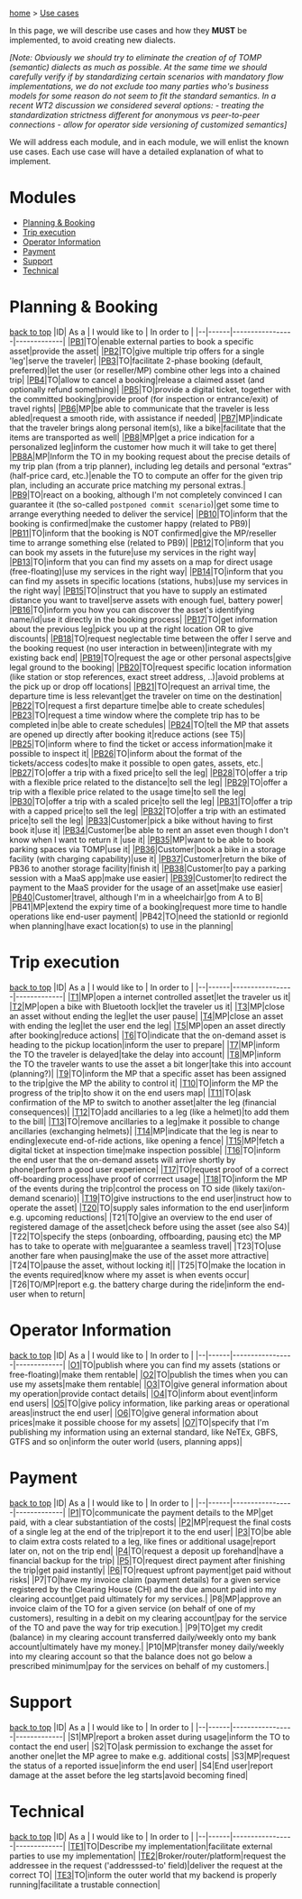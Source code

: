 [home](https://github.com/TOMP-WG/TOMP-API/wiki/) > [Use cases](Use-cases.md)  

In this page, we will describe use cases and how they **MUST** be implemented, to avoid creating new dialects.

_[Note: Obviously we should try to eliminate the creation of of TOMP (semantic) dialects as much as possible. At the same time we should carefully verify if by standardizing certain scenarios with mandatory flow implementations, we do not exclude too many parties who's business models for some reason do not seem to fit the standard semantics. In a recent WT2 discussion we considered several options:_
_- treating the standardization strictness different for anonymous vs peer-to-peer connections_
_- allow for operator side versioning of customized semantics]_

We will address each module, and in each module, we will enlist the known use cases. Each use case will have a detailed explanation of what to implement.

# Modules
* [Planning & Booking](#Planning--Booking)
* [Trip execution](#trip-execution)
* [Operator Information](#operator-information)
* [Payment](#payment)
* [Support](#support)
* [Technical](#Technical)

# Planning & Booking  
[back to top](#modules)
|ID| As a | I would like to | In order to |
|--|------|-----------------|-------------|
|[PB1](https://github.com/TOMP-WG/TOMP-API/wiki/Use-cases-PB#pb1)|TO|enable external parties to book a specific asset|provide the asset|
|[PB2](https://github.com/TOMP-WG/TOMP-API/wiki/Use-cases-PB#pb2)|TO|give multiple trip offers for a single 'leg'|serve the traveler|
|[PB3](https://github.com/TOMP-WG/TOMP-API/wiki/Use-cases-PB#pb3)|TO|facilitate 2-phase booking (default, preferred)|let the user (or reseller/MP) combine other legs into a chained trip|
|[PB4](https://github.com/TOMP-WG/TOMP-API/wiki/Use-cases-PB#pb4)|TO|allow to cancel a booking|release a claimed asset (and optionally refund something)|
|[PB5](https://github.com/TOMP-WG/TOMP-API/wiki/Use-cases-PB#pb5)|TO|provide a digital ticket, together with the committed booking|provide proof (for inspection or entrance/exit) of travel rights|
|[PB6](https://github.com/TOMP-WG/TOMP-API/wiki/Use-cases-PB#pb6)|MP|be able to communicate that the traveler is less abled|request a smooth ride, with assistance if needed|
|[PB7](https://github.com/TOMP-WG/TOMP-API/wiki/Use-cases-PB#pb7)|MP|indicate that the traveler brings along personal item(s), like a bike|facilitate that the items are transported as well|
|[PB8](https://github.com/TOMP-WG/TOMP-API/wiki/Use-cases-PB#pb8)|MP|get a price indication for a personalized leg|inform the customer how much it will take to get there|
|[PB8A](https://github.com/TOMP-WG/TOMP-API/wiki/Use-cases-PB#pb8a)|MP|Inform the TO in my booking request about the precise details of my trip plan (from a trip planner), including leg details and personal “extras” (half-price card, etc.)|enable the TO to compute an offer for the given trip plan, including an accurate price matching my personal extras.|
|[PB9](https://github.com/TOMP-WG/TOMP-API/wiki/Use-cases-PB#pb9)|TO|react on a booking, although I'm not completely convinced  I can guarantee it (the so-called `postponed commit scenario`)|get some time to arrange everything needed to deliver the service|
|[PB10](https://github.com/TOMP-WG/TOMP-API/wiki/Use-cases-PB#pb10)|TO|inform that the booking is confirmed|make the customer happy (related to PB9)|
|[PB11](https://github.com/TOMP-WG/TOMP-API/wiki/Use-cases-PB#pb11)|TO|inform that the booking is NOT confirmed|give the MP/reseller time to arrange something else (related to PB9)|
|[PB12](https://github.com/TOMP-WG/TOMP-API/wiki/Use-cases-PB#pb12)|TO|inform that you can book my assets in the future|use my services in the right way|
|[PB13](https://github.com/TOMP-WG/TOMP-API/wiki/Use-cases-PB#pb13)|TO|inform that you can find my assets on a map for direct usage (free-floating)|use my services in the right way|
|[PB14](https://github.com/TOMP-WG/TOMP-API/wiki/Use-cases-PB#pb14)|TO|inform that you can find my assets in specific locations (stations, hubs)|use my services in the right way|
|[PB15](https://github.com/TOMP-WG/TOMP-API/wiki/Use-cases-PB#pb15)|TO|instruct that you have to supply an estimated distance you want to travel|serve assets with enough fuel, battery power|
|[PB16](https://github.com/TOMP-WG/TOMP-API/wiki/Use-cases-PB#pb16)|TO|inform you how you can discover the asset's identifying name/id|use it directly in the booking process|
|[PB17](https://github.com/TOMP-WG/TOMP-API/wiki/Use-cases-PB#pb17)|TO|get information about the previous leg|pick you up at the right location OR to give discounts|
|[PB18](https://github.com/TOMP-WG/TOMP-API/wiki/Use-cases-PB#pb18)|TO|request neglectable time between the offer I serve and the booking request (no user interaction in between)|integrate with my existing back end|
|[PB19](https://github.com/TOMP-WG/TOMP-API/wiki/Use-cases-PB#pb19)|TO|request the age or other personal aspects|give legal ground to the booking|
|[PB20](https://github.com/TOMP-WG/TOMP-API/wiki/Use-cases-PB#pb20)|TO|request specific location information  (like station or stop references, exact street address, ..)|avoid problems at the pick up or drop off locations|
|[PB21](https://github.com/TOMP-WG/TOMP-API/wiki/Use-cases-PB#pb21)|TO|request an arrival time, the departure time is less relevant|get the traveler on time on the destination|
|[PB22](https://github.com/TOMP-WG/TOMP-API/wiki/Use-cases-PB#pb22)|TO|request a first departure time|be able to create schedules|
|[PB23](https://github.com/TOMP-WG/TOMP-API/wiki/Use-cases-PB#pb23)|TO|request a time window where the complete trip has to be completed in|be able to create schedules|
|[PB24](https://github.com/TOMP-WG/TOMP-API/wiki/Use-cases-PB#pb24)|TO|tell the MP that assets are opened up directly after booking it|reduce actions (see T5)|
|[PB25](https://github.com/TOMP-WG/TOMP-API/wiki/Use-cases-PB#pb25)|TO|inform where to find the ticket or access information|make it possible to inspect it| 
|[PB26](https://github.com/TOMP-WG/TOMP-API/wiki/Use-cases-PB#pb26)|TO|inform about the format of the tickets/access codes|to make it possible to open gates, assets, etc.|
|[PB27](https://github.com/TOMP-WG/TOMP-API/wiki/Use-cases-PB#pb27)|TO|offer a trip with a fixed price|to sell the leg|
|[PB28](https://github.com/TOMP-WG/TOMP-API/wiki/Use-cases-PB#pb28)|TO|offer a trip with a flexible price related to the distance|to sell the leg|
|[PB29](https://github.com/TOMP-WG/TOMP-API/wiki/Use-cases-PB#pb29)|TO|offer a trip with a flexible price related to the usage time|to sell the leg|
|[PB30](https://github.com/TOMP-WG/TOMP-API/wiki/Use-cases-PB#pb30)|TO|offer a trip with a scaled price|to sell the leg|
|[PB31](https://github.com/TOMP-WG/TOMP-API/wiki/Use-cases-PB#pb31)|TO|offer a trip with a capped price|to sell the leg|
|[PB32](https://github.com/TOMP-WG/TOMP-API/wiki/Use-cases-PB#pb32)|TO|offer a trip with an estimated price|to sell the leg|
|[PB33](https://github.com/TOMP-WG/TOMP-API/wiki/Use-cases-PB#pb33)|Customer|pick a bike without having to first book it|use it|
|[PB34](https://github.com/TOMP-WG/TOMP-API/wiki/Use-cases-PB#pb34)|Customer|be able to rent an asset even though I don't know when I want to return it |use it|
|[PB35](https://github.com/TOMP-WG/TOMP-API/wiki/Use-cases-PB#pb35)|MP|want to be able to book parking spaces via TOMP|use it|
|[PB36](https://github.com/TOMP-WG/TOMP-API/wiki/Use-cases-PB#pb36)|Customer|book a bike in a storage facility (with charging capability)|use it|
|[PB37](https://github.com/TOMP-WG/TOMP-API/wiki/Use-cases-PB#pb37)|Customer|return the bike of PB36 to another storage facility|finish it|
|[PB38](https://github.com/TOMP-WG/TOMP-API/wiki/Use-cases-PB#pb38)|Customer|to pay a parking session with a MaaS app|make use easier|
|[PB39](https://github.com/TOMP-WG/TOMP-API/wiki/Use-cases-PB#pb39)|Customer|to redirect the payment to the MaaS provider for the usage of an asset|make use easier|
|[PB40](https://github.com/TOMP-WG/TOMP-API/wiki/Use-cases-PB#pb40)|Customer|travel, although I'm in a wheelchair|go from A to B|
|PB41|MP|extend the expiry time of a booking|request more time to handle operations like end-user payment|
|PB42|TO|need the stationId or regionId when planning|have exact location(s) to use in the planning|

# Trip execution
[back to top](#modules)
|ID| As a | I would like to | In order to |
|--|------|-----------------|-------------|
|[T1](https://github.com/TOMP-WG/TOMP-API/wiki/Use-cases-T#t1)|MP|open a internet controlled asset|let the traveler us it|
|[T2](https://github.com/TOMP-WG/TOMP-API/wiki/Use-cases-T#t2)|MP|open a bike with Bluetooth lock|let the traveler us it|
|[T3](https://github.com/TOMP-WG/TOMP-API/wiki/Use-cases-T#t3)|MP|close an asset without ending the leg|let the user pause|
|[T4](https://github.com/TOMP-WG/TOMP-API/wiki/Use-cases-T#t4)|MP|close an asset with ending the leg|let the user end the leg|
|[T5](https://github.com/TOMP-WG/TOMP-API/wiki/Use-cases-T#t5)|MP|open an asset directly after booking|reduce actions|
|[T6](https://github.com/TOMP-WG/TOMP-API/wiki/Use-cases-T#t6)|TO|indicate that the on-demand asset is heading to the pickup location|inform the user to prepare|
|[T7](https://github.com/TOMP-WG/TOMP-API/wiki/Use-cases-T#t7)|MP|inform the TO the traveler is delayed|take the delay into account|
|[T8](https://github.com/TOMP-WG/TOMP-API/wiki/Use-cases-T#t8)|MP|inform the TO the traveler wants to use the asset a bit longer|take this into account (planning?)|
|[T9](https://github.com/TOMP-WG/TOMP-API/wiki/Use-cases-T#t9)|TO|inform the MP that a specific asset has been assigned to the trip|give the MP the ability to control it|
|[T10](https://github.com/TOMP-WG/TOMP-API/wiki/Use-cases-T#t10)|TO|inform the MP the progress of the trip|to show it on the end users map|
|[T11](https://github.com/TOMP-WG/TOMP-API/wiki/Use-cases-T#t11)|TO|ask confirmation of the MP to switch to another asset|alter the leg (financial consequences)|
|[T12](https://github.com/TOMP-WG/TOMP-API/wiki/Use-cases-T#t12)|TO|add ancillaries to a leg (like a helmet)|to add them to the bill|
|[T13](https://github.com/TOMP-WG/TOMP-API/wiki/Use-cases-T#t13)|TO|remove ancillaries to a leg|make it possible to change ancillaries (exchanging helmets)|
|[T14](https://github.com/TOMP-WG/TOMP-API/wiki/Use-cases-T#t14)|MP|indicate that the leg is near to ending|execute end-of-ride actions, like opening a fence|
|[T15](https://github.com/TOMP-WG/TOMP-API/wiki/Use-cases-T#t15)|MP|fetch a digital ticket at inspection time|make inspection possible|
|[T16](https://github.com/TOMP-WG/TOMP-API/wiki/Use-cases-T#t16)|TO|inform the end user that the on-demand assets will arrive shortly by phone|perform a good user experience|
|[T17](https://github.com/TOMP-WG/TOMP-API/wiki/Use-cases-T#t17)|TO|request proof of a correct off-boarding process|have proof of corrrect usage|
|[T18](https://github.com/TOMP-WG/TOMP-API/wiki/Use-cases-T#t18)|TO|inform the MP of the events during the trip|control the process on TO side (likely taxi/on-demand scenario)|
|[T19](https://github.com/TOMP-WG/TOMP-API/wiki/Use-cases-T#t19)|TO|give instructions to the end user|instruct how to operate the asset|
|[T20](https://github.com/TOMP-WG/TOMP-API/wiki/Use-cases-T#t19)|TO|supply sales information to the end user|inform e.g. upcoming reductions|
|T21|TO|give an overview to the end user of registered damage of the asset|check before using the asset (see also S4)|
|T22|TO|specify the steps (onboarding, offboarding, pausing etc) the MP has to take to operate with me|guarantee a seamless travel|
|T23|TO|use another fare when pausing|make the use of the asset more attractive|
|T24|TO|pause the asset, without locking it||
|T25|TO|make the location in the events required|know where my asset is when events occur|
|T26|TO/MP|report e.g. the battery charge during the ride|inform the end-user when to return|

# Operator Information  
[back to top](#modules)
|ID| As a | I would like to | In order to |
|--|------|-----------------|-------------|
|[O1](https://github.com/TOMP-WG/TOMP-API/wiki/Use-cases-O#o1)|TO|publish where you can find my assets (stations or free-floating)|make them rentable|
|[O2](https://github.com/TOMP-WG/TOMP-API/wiki/Use-cases-O#o2)|TO|publish the times when you can use my assets|make them rentable|
|[O3](https://github.com/TOMP-WG/TOMP-API/wiki/Use-cases-O#o3)|TO|give general information about my operation|provide contact details|
|[O4](https://github.com/TOMP-WG/TOMP-API/wiki/Use-cases-O#o4)|TO|inform about event|inform end users|
|[O5](https://github.com/TOMP-WG/TOMP-API/wiki/Use-cases-O#o5)|TO|give policy information, like parking areas or operational areas|instruct the end user|
|[O6](https://github.com/TOMP-WG/TOMP-API/wiki/Use-cases-O#o6)|TO|give general information about prices|make it possible choose for my assets|
|[O7](https://github.com/TOMP-WG/TOMP-API/wiki/Use-cases-O#o7)|TO|specify that I'm publishing my information using an external standard, like NeTEx, GBFS, GTFS and so on|inform the outer world (users, planning apps)|

# Payment
[back to top](#modules)
|ID| As a | I would like to | In order to |
|--|------|-----------------|-------------|
|[P1](https://github.com/TOMP-WG/TOMP-API/wiki/Use-cases-P#p1)|TO|communicate the payment details to the MP|get paid, with a clear substantiation of the costs|
|[P2](https://github.com/TOMP-WG/TOMP-API/wiki/Use-cases-P#p2)|MP|request the final costs of a single leg at the end of the trip|report it to the end user|
|[P3](https://github.com/TOMP-WG/TOMP-API/wiki/Use-cases-P#p3)|TO|be able to claim extra costs related to a leg, like fines or additional usage|report later on, not on the trip end|
|[P4](https://github.com/TOMP-WG/TOMP-API/wiki/Use-cases-P#p4)|TO|request a deposit up forehand|have a financial backup for the trip|
|[P5](https://github.com/TOMP-WG/TOMP-API/wiki/Use-cases-P#p5)|TO|request direct payment after finishing the trip|get paid instantly|
|[P6](https://github.com/TOMP-WG/TOMP-API/wiki/Use-cases-P#p6)|TO|request upfront payment|get paid without risks|
|P7|TO|have my invoice claim (payment details) for a given service registered by the Clearing House (CH) and the due amount paid into my clearing account|get paid ultimately for my services.|
|P8|MP|approve an invoice claim of the TO for a given service (on behalf of one of my customers), resulting in a debit on my clearing account|pay for the service of the TO and pave the way for trip execution.|
|P9|TO|get my credit (balance) in my clearing account transferred daily/weekly onto my bank account|ultimately have my money.|
|P10|MP|transfer money daily/weekly into my clearing account so that the balance does not go below a prescribed minimum|pay for the services on behalf of my customers.|

# Support
[back to top](#modules)
|ID| As a | I would like to | In order to |
|--|------|-----------------|-------------|
|S1|MP|report a broken asset during usage|inform the TO to contact the end user|
|S2|TO|ask permission to exchange the asset for another one|let the MP agree to make e.g. additional costs|
|S3|MP|request the status of a reported issue|inform the end user|
|S4|End user|report damage at the asset before the leg starts|avoid becoming fined|

# Technical
[back to top](#modules)
|ID| As a | I would like to | In order to |
|--|------|-----------------|-------------|
|[TE1](https://github.com/TOMP-WG/TOMP-API/wiki/Use-cases-TE#te1)|TO|Describe my implementation|facilitate external parties to use my implementation|
|[TE2](https://github.com/TOMP-WG/TOMP-API/wiki/Use-cases-TE#te2)|Broker/router/platform|request the addressee in the request ('addresssed-to' field)|deliver the request at the correct TO|
|[TE3](https://github.com/TOMP-WG/TOMP-API/wiki/Use-cases-TE#te3)|TO|inform the outer world that my backend is properly running|facilitate a trustable connection|

